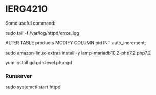 # IERG4210
 
Some useful command:

sudo tail -f /var/log/httpd/error_log

ALTER TABLE products MODIFY COLUMN pid INT auto_increment;

sudo amazon-linux-extras install -y lamp-mariadb10.2-php7.2 php7.2

yum install gd gd-devel php-gd


### Runserver
sudo systemctl start httpd
